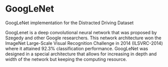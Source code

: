 # GoogLeNet
GoogLeNet implementation for the Distracted Driving Dataset

GoogLenet is a deep convolutional neural network that was proposed by Szegedy and other Google researchers. This network architecture won the ImageNet Large-Scale Visual Recognition Challenge in 2014 (ILSVRC-2014) where it attained 92.3% classification performance. GoogLeNet was designed in a special architecture that allows for increasing in depth and width of the network but keeping the computing resource. 
